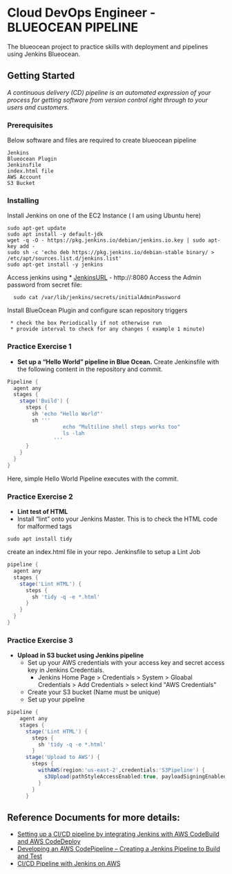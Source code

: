 
# Cloud DevOps Engineer - BLUEOCEAN PIPELINE 

The blueocean project to practice skills with deployment and pipelines using Jenkins Blueocean.

## Getting Started

*A continuous delivery (CD) pipeline is an automated expression of your process for getting software from version control right through to your users and customers.*

### Prerequisites

Below software and files are required to create blueocean pipeline

```
Jenkins
Blueocean Plugin
Jenkinsfile
index.html file
AWS Account
S3 Bucket
```

### Installing

Install Jenkins on one of the EC2 Instance ( I am using Ubuntu here)

```shell
sudo apt-get update
sudo apt install -y default-jdk
wget -q -O - https://pkg.jenkins.io/debian/jenkins.io.key | sudo apt-key add -
sudo sh -c 'echo deb https://pkg.jenkins.io/debian-stable binary/ > /etc/apt/sources.list.d/jenkins.list'
sudo apt-get install -y jenkins
```

 Access jenkins using * [JenkinsURL](http://<hostname>:8080) - http://<hostname>:8080
 Access the Admin password from secret file:

```shell
  sudo cat /var/lib/jenkins/secrets/initialAdminPassword
 ```
  
 Install BlueOcean Plugin and configure scan repository triggers 
  
 ```GUI
  * check the box Periodically if not otherwise run
  * provide interval to check for any changes ( example 1 minute)
 ```
 
 ### Practice Exercise 1 
 * **Set up a “Hello World” pipeline in Blue Ocean.**
 Create Jenkinsfile with the following content in the repository and commit.

```groovy
Pipeline {
  agent any 
  stages {
    stage('Build') {
      steps {
        sh 'echo "Hello World"'
        sh '''
                  echo "Multiline shell steps works too"
                  ls -lah
               '''
      }
    }
  }
}
```

Here, simple Hello World Pipeline executes with the commit.

 ### Practice Exercise 2
 * **Lint test of HTML**
 * Install “lint” onto your Jenkins Master. This is to check the HTML code for malformed tags
```shell
sudo apt install tidy
```
create an index.html file in your repo.
Jenkinsfile to setup a Lint Job

```groovy
pipeline {
  agent any
  stages {
    stage('Lint HTML') {
      steps {
        sh 'tidy -q -e *.html'
      }
    }
  }
}
```

 ### Practice Exercise 3
  * **Upload in S3 bucket using Jenkins pipeline**
     * Set up your AWS credentials with your access key and secret access key in Jenkins Credentials.
          * Jenkins Home Page > Credentials > System > Gloabal Credentials > Add Credentials > select kind "AWS Credentials"
     * Create your S3 bucket (Name must be unique)
     * Set up your pipeline
          
```groovy
pipeline {
    agent any
    stages {
      stage('Lint HTML') {
        steps {
          sh 'tidy -q -e *.html'
        }
      stage('Upload to AWS') {
        steps {
          withAWS(region:'us-east-2',credentials:'S3Pipeline') {
            s3Upload(pathStyleAccessEnabled:true, payloadSigningEnabled: true, file:'index.html', bucket:'awscodepipeline-blueocean')
          }
        }
      }
```


## Reference Documents for more details:

* [Setting up a CI/CD pipeline by integrating Jenkins with AWS CodeBuild and AWS CodeDeploy](https://aws.amazon.com/blogs/devops/setting-up-a-ci-cd-pipeline-by-integrating-jenkins-with-aws-codebuild-and-aws-codedeploy/) 
* [Developing an AWS CodePipeline – Creating a Jenkins Pipeline to Build and Test](https://blog.toadworld.com/2017/12/30/developing-an-aws-codepipeline-creating-a-jenkins-pipeline-to-build-and-test) 
* [CI/CD Pipeline with Jenkins on AWS](https://medium.com/faun/ci-cd-pipeline-with-jenkins-and-aws-s3-c08a3656d381) 


